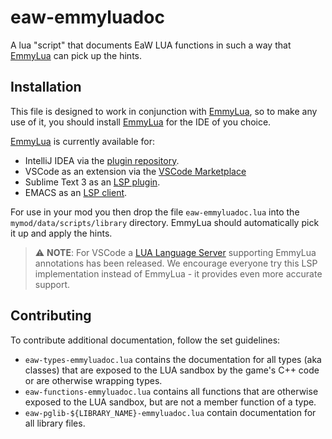 # eaw-emmyluadoc

A lua "script" that documents EaW LUA functions in such a way that [EmmyLua](https://emmylua.github.io) can pick up the hints.

## Installation

This file is designed to work in conjunction with [EmmyLua](https://emmylua.github.io), so to make any use of it,
you should install [EmmyLua](https://emmylua.github.io) for the IDE of you choice.  

[EmmyLua](https://emmylua.github.io) is currently available for:

* IntelliJ IDEA via the [plugin repository](https://plugins.jetbrains.com/plugin/9768-emmylua).
* VSCode as an extension via the [VSCode Marketplace](https://marketplace.visualstudio.com/items?itemName=tangzx.emmylua)
* Sublime Text 3 as an [LSP plugin](https://github.com/EmmyLua/EmmyLua-LanguageServer).
* EMACS as an [LSP client](https://github.com/EmmyLua/EmmyLua-LanguageServer).

For use in your mod you then drop the file `eaw-emmyluadoc.lua` into the `mymod/data/scripts/library` directory.
EmmyLua should automatically pick it up and apply the hints.

> ⚠️ **NOTE**: For VSCode a [LUA Language Server](https://marketplace.visualstudio.com/items?itemName=sumneko.lua) supporting EmmyLua annotations has been released. We encourage everyone try this LSP implementation instead of EmmyLua - it provides even more accurate support.

## Contributing

To contribute additional documentation, follow the set guidelines:

- `eaw-types-emmyluadoc.lua` contains the documentation for all types (aka classes) that are exposed to the LUA sandbox by the game's C++ code or are otherwise wrapping types.
- `eaw-functions-emmyluadoc.lua` contains all functions that are otherwise exposed to the LUA sandbox, but are not a member function of a type.
- `eaw-pglib-${LIBRARY_NAME}-emmyluadoc.lua` contain documentation for all library files.
